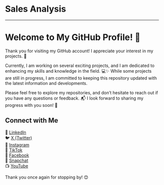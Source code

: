 # Sales Analysis
---
# Welcome to My GitHub Profile! 👋

Thank you for visiting my GitHub account! I appreciate your interest in my projects. 🙏

Currently, I am working on several exciting projects, and I am dedicated to enhancing my skills and knowledge in the field. 💻✨ While some projects are still in progress, I am committed to keeping this repository updated with the latest information and developments.

Please feel free to explore my repositories, and don’t hesitate to reach out if you have any questions or feedback. 📬 I look forward to sharing my progress with you soon! 🚀

## Connect with Me
🔗 [LinkedIn](https://www.linkedin.com/in/al-tayyab-bakhsh-908b84275/)  
🐦 [X (Twitter)](https://twitter.com/TayyabInsights)  
📸 [Instagram](https://www.instagram.com/TayyabInsights/)  
🎵 [TikTok](https://www.tiktok.com/@tayyabinsights)  
📘 [Facebook](https://www.facebook.com/tayyabinsights)  
👻 [Snapchat](https://www.snapchat.com/add/tayyabinsights)  
📺 [YouTube](https://www.youtube.com/@TayyabInsights?sub_confirmation=1)

Thank you once again for stopping by! 😊
